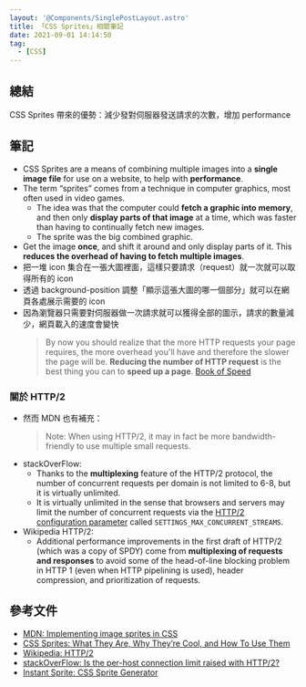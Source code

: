 ```yaml
---
layout: '@Components/SinglePostLayout.astro'
title: 「CSS Sprites」相關筆記
date: 2021-09-01 14:14:50
tag:
  - [CSS]
---
```


## 總結

CSS Sprites 帶來的優勢：減少發對伺服器發送請求的次數，增加 performance

## 筆記

- CSS Sprites are a means of combining multiple images into a **single image file** for use on a website, to help with **performance**.
- The term “sprites” comes from a technique in computer graphics, most often used in video games.
  - The idea was that the computer could **fetch a graphic into memory**, and then only **display parts of that image** at a time, which was faster than having to continually fetch new images.
  - The sprite was the big combined graphic.
- Get the image **once**, and shift it around and only display parts of it. This **reduces the overhead of having to fetch multiple images**.
- 把一堆 icon 集合在一張大圖裡面，這樣只要請求（request）就一次就可以取得所有的 icon
- 透過 background-position 調整「顯示這張大圖的哪一個部分」就可以在網頁各處展示需要的 icon
- 因為瀏覽器只需要對伺服器做一次請求就可以獲得全部的圖示，請求的數量減少，網頁載入的速度會變快
  > By now you should realize that the more HTTP requests your page requires, the more overhead you'll have and therefore the slower the page will be. **Reducing the number of HTTP request** is the best thing you can to **speed up a page**. [Book of Speed](https://www.bookofspeed.com/chapter3.html)

### 關於 HTTP/2

- 然而 MDN 也有補充：
  > Note: When using HTTP/2, it may in fact be more bandwidth-friendly to use multiple small requests.
- stackOverFlow:
  - Thanks to the **multiplexing** feature of the HTTP/2 protocol, the number of concurrent requests per domain is not limited to 6-8, but it is virtually unlimited.
  - It is virtually unlimited in the sense that browsers and servers may limit the number of concurrent requests via the [HTTP/2 configuration parameter](https://datatracker.ietf.org/doc/html/rfc7540#section-6.5.2) called `SETTINGS_MAX_CONCURRENT_STREAMS`.
- Wikipedia HTTP/2:
  - Additional performance improvements in the first draft of HTTP/2 (which was a copy of SPDY) come from **multiplexing of requests and responses** to avoid some of the head-of-line blocking problem in HTTP 1 (even when HTTP pipelining is used), header compression, and prioritization of requests.

## 參考文件

- [MDN: Implementing image sprites in CSS](https://developer.mozilla.org/en-US/docs/Web/CSS/CSS_Images/Implementing_image_sprites_in_CSS)
- [CSS Sprites: What They Are, Why They’re Cool, and How To Use Them](https://css-tricks.com/css-sprites/)
- [Wikipedia: HTTP/2](https://en.wikipedia.org/wiki/HTTP/2)
- [stackOverFlow: Is the per-host connection limit raised with HTTP/2?](https://stackoverflow.com/a/36847527/15028185)
- [Instant Sprite: CSS Sprite Generator](https://instantsprite.com/)
